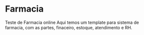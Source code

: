 # Farmacia
Teste de Farmacia online
Aqui temos um template para sistema de farmacia, com as partes, finaceiro, estoque, atendimento e RH.
